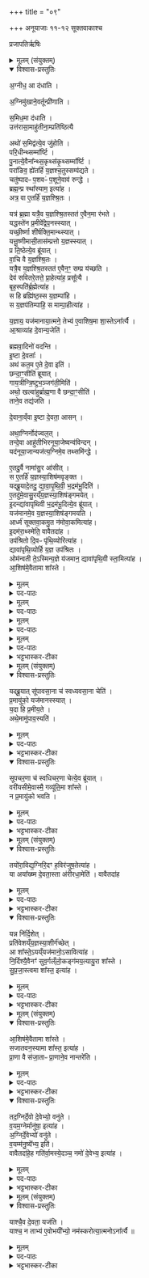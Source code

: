 +++
title = "०९"

+++
अनूयाजाः ११-१२ सूक्तवाकाश्च

प्रजापतिर्ऋषिः
<details><summary>मूलम् (संयुक्तम्)</summary>

अ॒ग्नीध॒ आ द॑धात्य॒ग्निमु॑खाने॒वर्तून्प्री॑णाति स॒मिध॒मा द॑धा॒त्युत्त॑रासा॒माहु॑तीना॒म्प्रति॑ष्ठित्या॒ अथो॑ स॒मिद्व॑त्ये॒व जु॑होति परि॒धीन्थ्सम्मा᳚र्ष्टि पु॒नात्ये॒वैना᳚न्थ्स॒कृथ्स॑कृ॒थ्सम्मा᳚र्ष्टि॒ परा॑ङिव॒ ह्ये॑तर्हि॑ य॒ज्ञश्च॒तुस्सम्प॑द्यते॒ चतु॑ष्पादᳶ प॒शवᳶ॑ प॒शूने॒वाव॑ रुन्द्धे॒ ब्रह्म॒न्प्र स्था᳚स्याम॒ इत्या॒हात्र॒ वा ए॒तर्हि॑ य॒ज्ञश्श्रि॒तः [49]   यत्र॑ ब्र॒ह्मा यत्रै॒व य॒ज्ञश्श्रि॒तस्तत॑ ए॒वैन॒मा र॑भते॒ यद्धस्ते॑न प्र॒मीवे᳚द्वेप॒नस्स्या॒द्यच्छी॒र्ष्णा शी॑र्षक्ति॒मान्थ्स्या॒द्यत्तू॒ष्णीमासी॒तास॑म्प्रत्तो य॒ज्ञस्स्या॒त्प्र ति॒ष्ठेत्ये॒व ब्रू॑याद्वा॒चि वै य॒ज्ञश्श्रि॒तो यत्रै॒व य॒ज्ञश्श्रि॒तस्तत॑ ए॒वैन॒ꣳ॒ सम्प्र य॑च्छति॒ देव॑ सवितरे॒तत्ते॒ प्र [50]  आ॒हेत्या॑ह॒ प्रसू᳚त्यै॒ बृह॒स्पति॑र्ब्र॒ह्मेत्या॑ह॒ स हि ब्रह्मि॑ष्ठ॒स्स य॒ज्ञम्पा॑हि॒ स य॒ज्ञप॑तिम्पाहि॒ स माम्पा॒हीत्या॑ह य॒ज्ञाय॒ यज॑मानाया॒त्मने॒ तेभ्य॑ ए॒वाशिष॒मा शा॒स्तेऽना᳚र्त्या आ॒श्राव्या॑ह दे॒वान्य॒जेति॑ ब्रह्मवा॒दिनो॑ वदन्ती॒ष्टा दे॒वता॒ अथ॑ कत॒म ए॒ते दे॒वा इति॒ छन्दा॒ꣳ॒सीति॑ ब्रूयाद्गाय॒त्रीन्त्रि॒ष्टुभ᳚म् [51]  
जग॑ती॒मित्यथो॒ खल्वा॑हुर्ब्राह्म॒णा वै छन्दा॒ꣳ॒सीति॒ ताने॒व तद्य॑जति दे॒वाना॒व्ँवा इ॒ष्टा दे॒वता॒ आस॒न्नथा॒ग्निर्नोद॑ज्वल॒त्तन्दे॒वा आहु॑तीभिरनूया॒जेष्वन्व॑विन्द॒न्यद॑नूया॒जान्यज॑त्य॒ग्निमे॒व तथ्समि॑न्द्ध ए॒तदु॒र्वै नामा॑सु॒र आ॑सी॒थ्स ए॒तर्हि॑ य॒ज्ञस्या॒शिष॑मवृङ्क्त॒ यद्ब्रू॒यादे॒तत् [52]  
उ॒ द्या॒वा॒पृ॒थि॒वी॒ भ॒द्रम॑भू॒दित्ये॒तदु॑मे॒वासु॒रय्ँय॒ज्ञस्या॒शिष॑ङ्गमयेदि॒दन्द्या॑वापृथिवी भ॒द्रम॑भू॒दित्ये॒व ब्रू॑या॒द्यज॑मानमे॒व य॒ज्ञस्या॒शिष॑ङ्गमय॒त्यार्ध्म॑ सूक्तवा॒कमु॒त न॑मोवा॒कमित्या॑हे॒दम॑रा॒थ्स्मेति॒ वावैतदा॒होप॑श्रितो दि॒वᳶ पृ॑थि॒व्योरित्या॑ह॒ द्यावा॑पृथि॒व्योर्हि य॒ज्ञ उप॑श्रित॒ ओम॑न्वती ते॒ऽस्मिन्य॒ज्ञे य॑जमान॒ द्यावा॑पृथि॒वी [53]  
स्ता॒मित्या॑हा॒शिष॑मे॒वैतामा शा᳚स्ते
</details>

<details open><summary>विश्वास-प्रस्तुतिः</summary>

अ॒ग्नीध॒ आ द॑धाति ।  

अ॒ग्निमु॑खाने॒वर्तून्प्री॑णाति ।  

स॒मिध॒मा द॑धाति ।  
उत्त॑रासा॒माहु॑तीना॒म्प्रति॑ष्ठित्यै

अथो॑ स॒मिद्व॑त्ये॒व जु॑होति ।  
परि॒धीन्थ्सम्मा᳚र्ष्टि  ।  
पु॒नात्ये॒वैना᳚न्थ्स॒कृथ्स॑कृ॒थ्सम्मा᳚र्ष्टि ।  
परा॑ङिव॒ ह्ये॑तर्हि॑ य॒ज्ञश्च॒तुस्सम्प॑द्यते ।  
चतु॑ष्पादᳶ प॒शवᳶ॑ प॒शूने॒वाव॑ रुन्द्धे ।  
ब्रह्म॒न्प्र स्था᳚स्याम॒ इत्या॑ह ।  
अत्र॒ वा ए॒तर्हि॑ य॒ज्ञश्श्रि॒तः ।   

यत्र॑ ब्र॒ह्मा यत्रै॒व य॒ज्ञश्श्रि॒तस्तत॑ ए॒वैन॒मा र॑भते ।  
यद्धस्ते॑न प्र॒मीवे᳚द्वेप॒नस्स्यात् ।  
यच्छी॒र्ष्णा शी॑र्षक्ति॒मान्थ्स्यात् ।  
यत्तू॒ष्णीमासी॒तास॑म्प्रत्तो य॒ज्ञस्स्यात् ।  
प्र ति॒ष्ठेत्ये॒व ब्रू॑यात् ।  
वा॒चि वै य॒ज्ञश्श्रि॒तः ।  
यत्रै॒व य॒ज्ञश्श्रि॒तस्तत॑ ए॒वैन॒ꣳ॒ सम्प्र य॑च्छति ।   
देव॑ सवितरे॒तत्ते॒ प्रा॒हेत्या॑ह॒ प्रसू᳚त्यै ।  
बृह॒स्पति॑र्ब्र॒ह्मेत्या॑ह ।  
स हि ब्रह्मि॑ष्ठ॒स्स य॒ज्ञम्पा॑हि ।  
स य॒ज्ञप॑तिम्पाहि॒ स माम्पा॒हीत्या॑ह ।   

य॒ज्ञाय॒ यज॑मानाया॒त्मने॒ तेभ्य॑ ए॒वाशिष॒मा शा॒स्तेऽना᳚र्त्यै ।   
आ॒श्राव्या॑ह दे॒वान्य॒जेति॑ ।  


ब्रह्मवा॒दिनो॑ वदन्ति ।  
इ॒ष्टा दे॒वताः᳚ ।  
अथ॑ कत॒म ए॒ते दे॒वा इति॑ ।   
छन्दा॒ꣳ॒सीति॑ ब्रूयात् ।   
गाय॒त्रीन्त्रि॒ष्टुभ॒ञ्जग॑ती॒मिति॑ ।   
अथो॒ खल्वा॑हुर्ब्राह्म॒णा वै छन्दा॒ꣳ॒सीति॑ ।  
ताने॒व तद्य॑जति ।  

दे॒वाना॒व्ँवा इ॒ष्टा दे॒वता॒ आसन् ।  

अथा॒ग्निर्नोद॑ज्वल॒त् ।  
तन्दे॒वा आहु॑तीभिरनूया॒जेष्वन्व॑विन्दन् ।  
यद॑नूया॒जान्यज॑त्य॒ग्निमे॒व तथ्समि॑न्द्धे ।  

ए॒तदु॒र्वै नामा॑सु॒र आ॑सीत् ।  
स ए॒तर्हि॑ य॒ज्ञस्या॒शिष॑मवृङ्क्त ।  
यद्ब्रू॒यादे॒तदु॒ द्या॒वा॒पृ॒थि॒वी॒ भ॒द्रम॑भू॒दिति॑ ।  
ए॒तदु॑मे॒वासु॒रय्ँय॒ज्ञस्या॒शिष॑ङ्गमयेत् ।  
इ॒दन्द्या॑वापृथिवी भ॒द्रम॑भू॒दित्ये॒व ब्रू॑यात् ।  
यज॑मानमे॒व य॒ज्ञस्या॒शिष॑ङ्गमयति ।   
आर्ध्म॑ सूक्तवा॒कमु॒त न॑मोवा॒कमित्या॑ह।  
इ॒दम॑रा॒थ्स्मेति॒ वावैतदा॑ह ।   
उप॑श्रितो दि॒वᳶ पृ॑थि॒व्योरित्या॑ह ।  
द्यावा॑पृथि॒व्योर्हि य॒ज्ञ उप॑श्रितः ।  
ओम॑न्वती ते॒ऽस्मिन्य॒ज्ञे य॑जमान॒ द्यावा॑पृथि॒वी स्ता॒मित्या॑ह ।  
आ॒शिष॑मे॒वैतामा शा᳚स्ते ।  
</details>

<details><summary>मूलम्</summary>

अ॒ग्नीध॒ आ द॑धाति ।  

अ॒ग्निमु॑खाने॒वर्तून्प्री॑णाति ।  

स॒मिध॒मा द॑धाति ।  
उत्त॑रासा॒माहु॑तीना॒म्प्रति॑ष्ठित्यै

अथो॑ स॒मिद्व॑त्ये॒व जु॑होति ।  
परि॒धीन्थ्सम्मा᳚र्ष्टि  ।  
पु॒नात्ये॒वैना᳚न्थ्स॒कृथ्स॑कृ॒थ्सम्मा᳚र्ष्टि ।  
परा॑ङिव॒ ह्ये॑तर्हि॑ य॒ज्ञश्च॒तुस्सम्प॑द्यते ।  
चतु॑ष्पादᳶ प॒शवᳶ॑ प॒शूने॒वाव॑ रुन्द्धे ।  
ब्रह्म॒न्प्र स्था᳚स्याम॒ इत्या॑ह ।  
अत्र॒ वा ए॒तर्हि॑ य॒ज्ञश्श्रि॒तः ।   
</details>

<details><summary>पद-पाठः</summary>

अ॒ग्नीध॒ इत्य॑ग्नि-इधे᳚ । एति॑ । द॒धा॒ति॒ ।   
अ॒ग्निमु॑खा॒नित्य॒ग्नि-मु॒खा॒न् । ए॒व । ऋ॒तून् । प्री॒णा॒ति॒ ।

स॒मिध॒मिति॑ सम्-इध᳚म् । एति॑ । द॒धा॒ति॒ ।  
उत्त॑रासा॒मित्युत्-त॒रा॒सा॒म्॒ । आहु॑तीना॒मित्या-हु॒ती॒ना॒म्॒ । प्रति॑ष्ठित्या॒ इति॒ प्रति॑-स्थि॒त्यै॒ ।  

अथो॒ इति॑ । स॒मिद्व॒तीति॑ स॒मित्-व॒ति॒ । ए॒व । जु॒हो॒ति॒ ।

प॒रि॒धीनिति॑ परि-धीन् । समिति॑ । मा॒र्‌ष्टि॒ ।  
पु॒नाति॑ । ए॒व । ए॒ना॒॒न् । स॒कृथ्स॑कृ॒दिति॑ स॒कृत्-स॒कृ॒त्॒ । समिति॑ । मा॒र्‌ष्टि॒ ।   

पराङ्॑ । इ॒व॒ । हि । ए॒तर्‌हि॑ । य॒ज्ञः ।   
च॒तुः । समिति॑ । प॒द्य॒ते॒ । चतु॑ष्पाद॒ इति॒ चतुः॑-पा॒दः॒ । प॒शवः॑ । प॒शून् । ए॒व । अवेति॑ । रु॒न्द्धे॒ ।   

ब्रह्म॑न् । प्रेति॑ । स्था॒स्या॒मः॒ । इति॑ । आ॒ह॒ ।   

अत्र॑ । वै । ए॒तर्‌हि॑ । य॒ज्ञः । श्रि॒तः ।  
</details>


<details><summary>मूलम्</summary>

यत्र॑ ब्र॒ह्मा यत्रै॒व य॒ज्ञश्श्रि॒तस्तत॑ ए॒वैन॒मा र॑भते ।  
यद्धस्ते॑न प्र॒मीवे᳚द्वेप॒नस्स्यात् ।  
यच्छी॒र्ष्णा शी॑र्षक्ति॒मान्थ्स्यात् ।  
यत्तू॒ष्णीमासी॒तास॑म्प्रत्तो य॒ज्ञस्स्यात् ।  
प्र ति॒ष्ठेत्ये॒व ब्रू॑यात् ।  
वा॒चि वै य॒ज्ञश्श्रि॒तः ।  
यत्रै॒व य॒ज्ञश्श्रि॒तस्तत॑ ए॒वैन॒ꣳ॒ सम्प्र य॑च्छति ।   
देव॑ सवितरे॒तत्ते॒ प्रा॒हेत्या॑ह॒ प्रसू᳚त्यै ।  
बृह॒स्पति॑र्ब्र॒ह्मेत्या॑ह ।  
स हि ब्रह्मि॑ष्ठ॒स्स य॒ज्ञम्पा॑हि ।  
स य॒ज्ञप॑तिम्पाहि॒ स माम्पा॒हीत्या॑ह ।   

य॒ज्ञाय॒ यज॑मानाया॒त्मने॒ तेभ्य॑ ए॒वाशिष॒मा शा॒स्तेऽना᳚र्त्यै ।   
आ॒श्राव्या॑ह दे॒वान्य॒जेति॑ । 
</details>

<details><summary>पद-पाठः</summary>

यत्र॑ । ब्र॒ह्मा । यत्र॑ । ए॒व । य॒ज्ञः । श्रि॒तः । ततः॑ । ए॒व । ए॒न॒म्॒ । एति॑ । र॒भ॒ते॒ ।

यत् । हस्ते॑न । प्र॒मीवे॒दिति॑ प्र-मीवे᳚त् । वे॒प॒नः । स्या॒त्॒ ।   

यत् । शी॒र्‌ष्णा । शी॒र्‌ष॒क्ति॒मानिति॑ शीर्‌षक्ति-मान् । स्या॒त्॒ ।   

यत् ।  तू॒ष्णीम् । आसी॑त । अस॑म्प्रत्त॒ इत्यस᳚म्-प्र॒त्तः॒ । य॒ज्ञः । स्या॒त्॒ ।

प्रेति॑ । ति॒ष्ठ॒ । इति॑ । ए॒व । ब्रू॒या॒त्॒ ।   
वा॒चि । वै । य॒ज्ञः । श्रि॒तः ।   
यत्र॑ । ए॒व । य॒ज्ञः । श्रि॒तः । ततः॑ । ए॒व । ए॒न॒म्॒ । सम् । प्रेति॑ । य॒च्छ॒ति॒ ।   

देव॑ । स॒वि॒तः॒ । ए॒तत् । ते॒ । प्रेति॑ । । आ॒ह॒ । इति॑ । आ॒ह॒ । प्रसू᳚त्या॒ इति॒ प्र-सू॒त्यै॒ ।

बृह॒स्पतिः॑ । ब्र॒ह्मा । इति॑ । आ॒ह॒ ।  

सः । हि । ब्रह्मि॑ष्ठः ।  

सः । य॒ज्ञम् । पा॒हि॒ ।   
सः । य॒ज्ञप॑ति॒मिति॑ य॒ज्ञ-प॒ति॒म्॒ । पा॒हि॒ ।   
सः । माम् । पा॒हि॒ । इति॑ । आ॒ह॒ ।   
य॒ज्ञाय॑ । यज॑मानाय । आ॒त्मने᳚ । तेभ्यः॑ । ए॒व । आ॒शिष॒मित्या᳚-शिष᳚म् । एति॑ ।  

शा॒स्ते॒ । अना᳚र्त्यै ।  
आ॒श्राव्येत्या᳚-श्राव्य॑ । आ॒ह॒ ।  
दे॒वान् । य॒ज॒ । इति॑ । 

</details>

<details><summary>मूलम्</summary>

ब्रह्मवा॒दिनो॑ वदन्ति ।  
इ॒ष्टा दे॒वताः᳚ ।  
अथ॑ कत॒म ए॒ते दे॒वा इति॑ ।   
छन्दा॒ꣳ॒सीति॑ ब्रूयात् ।   
गाय॒त्रीन्त्रि॒ष्टुभ॒ञ्जग॑ती॒मिति॑ ।   
अथो॒ खल्वा॑हुर्ब्राह्म॒णा वै छन्दा॒ꣳ॒सीति॑ ।  
ताने॒व तद्य॑जति ।  
</details>

<details><summary>पद-पाठः</summary>

ब्र॒ह्म॒वा॒दिन॒ इति॑ ब्रह्म-वा॒दिनः॑ । व॒द॒न्ति॒ ।  

इ॒ष्टाः । दे॒वताः᳚ ।   
अथ॑ । क॒त॒मे । ए॒ते । दे॒वाः । इति॑ ।   

छन्दाꣳ॑सि । इति॑ । ब्रू॒या॒त्॒ ।   
गा॒य॒त्रीम् । त्रि॒ष्टुभ᳚म् । जग॑तीम् । इति॑ ।

अथो॒ इति॑ । खलु॑ । आ॒हुः॒ ।  

ब्रा॒ह्म॒णाः । वै । छन्दाꣳ॑सि । इति॑ ।     
तान् । ए॒व । तत् । य॒ज॒ति॒ ।   
</details>


<details><summary>मूलम्</summary>

दे॒वाना॒व्ँवा इ॒ष्टा दे॒वता॒ आसन् ।  
अथा॒ग्निर्नोद॑ज्वल॒त् ।  
तन्दे॒वा आहु॑तीभिरनूया॒जेष्वन्व॑विन्दन् ।  
यद॑नूया॒जान्यज॑त्य॒ग्निमे॒व तथ्समि॑न्द्धे ।  

ए॒तदु॒र्वै नामा॑सु॒र आ॑सीत् ।  
स ए॒तर्हि॑ य॒ज्ञस्या॒शिष॑मवृङ्क्त ।  
यद्ब्रू॒यादे॒तदु॒ द्या॒वा॒पृ॒थि॒वी॒ भ॒द्रम॑भू॒दिति॑ ।  
ए॒तदु॑मे॒वासु॒रय्ँय॒ज्ञस्या॒शिष॑ङ्गमयेत् ।  
इ॒दन्द्या॑वापृथिवी भ॒द्रम॑भू॒दित्ये॒व ब्रू॑यात् ।  
यज॑मानमे॒व य॒ज्ञस्या॒शिष॑ङ्गमयति ।   
आर्ध्म॑ सूक्तवा॒कमु॒त न॑मोवा॒कमित्या॑ह।  
इ॒दम॑रा॒थ्स्मेति॒ वावैतदा॑ह ।   
उप॑श्रितो दि॒वᳶ पृ॑थि॒व्योरित्या॑ह ।  
द्यावा॑पृथि॒व्योर्हि य॒ज्ञ उप॑श्रितः ।  
ओम॑न्वती ते॒ऽस्मिन्य॒ज्ञे य॑जमान॒ द्यावा॑पृथि॒वी स्ता॒मित्या॑ह ।  
आ॒शिष॑मे॒वैतामा शा᳚स्ते ।  
</details>

<details><summary>पद-पाठः</summary>

दे॒वाना᳚म् । वै । इ॒ष्टाः । दे॒वताः᳚ । आस॑न् ।   

अथ॑ । अ॒ग्निः । न । उदिति॑ । अ॒ज्व॒ल॒त्॒ ।     
 तम् । दे॒वाः । आहु॑तीभि॒रित्या-हु॒ती॒भिः॒ । अ॒नू॒या॒जेष्वित्य॑नु-या॒जेषु॑ । अन्विति॑ । अ॒वि॒न्द॒॒न् ।     

यत् । अ॒नू॒या॒जानित्य॑नु-या॒जान् । यज॑ति ।  
अ॒ग्निम् । ए॒व । तत् । समिति॑ । इ॒न्द्धे॒ ।     

ए॒तदुः॑ । वै । नाम॑ । आ॒सु॒रः । आ॒सी॒त्॒ ।  
सः । ए॒तर्‌हि॑ । य॒ज्ञस्य॑ । आ॒शिष॒मित्या᳚-शिष᳚म् । अ॒वृ॒ङ्क्त॒ ।   

यत् । ब्रू॒यात् । ए॒तत् । उ॒ । द्या॒वा॒पृ॒थि॒वी॒ इति॑ द्यावा-पृ॒थि॒वी॒ । भ॒द्रम् । अ॒भू॒त्॒ । इति॑ ।    

ए॒तदु᳚म् । ए॒व । आ॒सु॒रम् । य॒ज्ञस्य॑ । आ॒शिष॒मित्या᳚-शिष᳚म् । ग॒म॒ये॒त्॒ ।   

इ॒दम् । द्या॒वा॒पृ॒थि॒वी॒ इति॑ द्यावा-पृ॒थि॒वी॒ । भ॒द्रम् । अ॒भू॒त्॒ । इति॑ । ए॒व । ब्रू॒या॒त्॒ ।     

यज॑मानम् । ए॒व । य॒ज्ञस्य॑ । आ॒शिष॒मित्या᳚-शिष᳚म् । ग॒म॒य॒ति॒ ।   

आर्ध्म॑ । सू॒क्त॒वा॒कमिति॑ सूक्त-वा॒कम् । उ॒त । न॒मो॒वा॒कमिति॑ नमः-वा॒कम् । इति॑ । आ॒ह॒ ।   

इ॒दम् । अ॒रा॒थ्स्म॒ । इति॑ । वाव । ए॒तत् । आ॒ह॒ ।     
 उप॑श्रित॒ इत्युप॑-श्रि॒तः॒ । दि॒वः । पृ॒थि॒व्योः । इति॑ । आ॒ह॒ । द्यावा॑पृथि॒व्योरिति॒ द्यावा᳚-पृ॒थि॒व्योः । हि । य॒ज्ञः । उप॑श्रित॒ इत्युप॑-श्रि॒तः॒ ।   

ओम॑न्वती॒ इत्योम॑न्न्-व॒ती॒ । ते॒ । अ॒स्मिन् । य॒ज्ञे । य॒ज॒मा॒न॒ । द्यावा॑पृथि॒वी इति॒ द्यावा᳚-पृ॒थि॒वी । 
। स्ता॒म्॒ । इति॑ । आ॒ह॒ ।   

आ॒शिष॒मित्या᳚-शिष᳚म् । ए॒व । ए॒ताम् । एति॑ । शा॒स्ते॒ ।
</details>



<details><summary>भट्टभास्कर-टीका</summary>

1अग्नीध इति ॥ आग्नीध्रभागविधिः । ऋतून् कालस्य प्रवर्तकान् अग्निसहितान् प्रीणयति । फिडन्तोदात्तत्वम् ॥
</details>

<details><summary>मूलम् (संयुक्तम्)</summary>

यद्ब्रू॒याथ्सू॑पावसा॒ना च॑ स्वध्यवसा॒ना चेति॑ प्र॒मायु॑को॒ यज॑मानस्स्याद्य॒दा हि प्र॒मीय॒तेऽथे॒मामु॑पाव॒स्यति॑ सूपचर॒णा च॑ स्वधिचर॒णा चेत्ये॒व ब्रू॑या॒द्वरी॑यसीमे॒वास्मै॒ गव्यू॑ति॒मा शा᳚स्ते॒ न प्र॒मायु॑को भवति
</details>

<details open><summary>विश्वास-प्रस्तुतिः</summary>

यद्ब्रू॒यात्  सू॑पावसा॒ना च॑ स्वध्यवसा॒ना चेति॑ ।  
प्र॒मायु॑को॒ यज॑मानस्स्यात् ।  
य॒दा हि प्र॒मीय॒ते ।  
अथे॒मामु॑पाव॒स्यति॑ ।  
</details>

<details><summary>मूलम्</summary>

यद्ब्रू॒यात्  सू॑पावसा॒ना च॑ स्वध्यवसा॒ना चेति॑ ।  
प्र॒मायु॑को॒ यज॑मानस्स्यात् ।  
य॒दा हि प्र॒मीय॒ते ।  
अथे॒मामु॑पाव॒स्यति॑ ।  
</details>

<details><summary>पद-पाठः</summary>

यत् । ब्रू॒यात् । सू॒पा॒व॒सा॒नेति॑ सु-उ॒पा॒व॒सा॒ना । च॒ । स्व॒ध्य॒व॒सा॒नेति॑ सु-अ॒ध्य॒व॒सा॒ना । च॒ । इति॑ ।   
प्र॒मायु॑क॒ इति॑ प्र-मायु॑कः । यज॑मानः । स्यात् ।  
य॒दा । हि । प्र॒मीय॑त॒ इति॑ प्र-मीय॑ते ।  
अथ॑ । इ॒माम् । उ॒पा॒व॒स्यतीत्यु॑प-अ॒व॒स्यति॑ ।  

</details>


<details><summary>भट्टभास्कर-टीका</summary>

2यदा हीत्यादि ॥ मृत्युभिः पृथिवीमुपेत्यावस्यतीति ।
</details>

<details open><summary>विश्वास-प्रस्तुतिः</summary>

सूपचर॒णा च॑ स्वधिचर॒णा चेत्ये॒व ब्रू॑यात् ।   
वरी॑यसीमे॒वास्मै॒ गव्यू॑ति॒मा शा᳚स्ते ।  
न प्र॒मायु॑को भवति ।  
</details>

<details><summary>मूलम्</summary>

सूपचर॒णा च॑ स्वधिचर॒णा चेत्ये॒व ब्रू॑यात् ।   
वरी॑यसीमे॒वास्मै॒ गव्यू॑ति॒मा शा᳚स्ते ।  
न प्र॒मायु॑को भवति ।  
</details>

<details><summary>पद-पाठः</summary>

सू॒प॒च॒र॒णेति॑ सु-उ॒प॒च॒र॒णा । च॒ । स्व॒धि॒च॒र॒णेति॑ सु-अ॒धि॒च॒र॒णा । च॒ । इति॑ । ए॒व । ब्रू॒या॒त्॒ ।   

वरी॑यसीम् । ए॒व । अ॒स्मै॒ । गव्यू॑तिम् । एति॑ । शा॒स्ते॒ ।   
न । प्र॒मायु॑क॒ इति॑ प्र-मायु॑कः । भ॒व॒ति॒
</details>


<details><summary>भट्टभास्कर-टीका</summary>

एवमिदं शाखान्तरीयं पाठं निन्दित्वा पाठान्तरं दर्शयति । **सूपचरणा चेत्यादि**। सुष्ठु इमामुपेत्य चरन्ति जन्तव इति **सूपचरणा** पृथिवी । सुष्ठु इमामधिरुह्य चरन्तीति **स्वधित्ररणा** द्यौः । 'छन्दसि गत्यर्थेभ्यः' इति युच्, बहुव्रीहिर्वा ।   
**वरीयसीम्** उरुतरां **गव्यूतिं** गवां सुखसञ्चारस्थानं द्यावापृथिव्यात्मकं यजमानायाशास्ते । 'गोर्यूतौ छन्दसि' इत्यवादेशः । 'ऊतियूति' इति क्तिनि यूतिशब्दो निपातितः । विकृतत्वान्नावगृह्यते ॥
</details>

<details><summary>मूलम् (संयुक्तम्)</summary>

तयो॑रा॒विद्य॒ग्निरि॒दꣳ ह॒विर॑जुष॒तेत्या॑ह॒ या अया᳚ख्ष्म [54]  दे॒वता॒स्ता अ॑रीरधा॒मेति॒ वावैतदा॑ह॒ यन्न नि॑र्दि॒शेत्प्रति॑वेशय्ँय॒ज्ञस्या॒शीर्ग॑च्छे॒दा शा᳚स्ते॒ऽयय्ँयज॑मानो॒ऽसावित्या॑ह नि॒र्दिश्यै॒वैनꣳ॑ सुव॒र्गल्ँलो॒कङ्ग॑मय॒त्यायु॒रा शा᳚स्ते सुप्रजा॒स्त्वमा शा᳚स्त॒ इत्या॑ह
</details>

<details open><summary>विश्वास-प्रस्तुतिः</summary>

तयो॑रा॒विद्य॒ग्निरि॒दꣳ ह॒विर॑जुष॒तेत्या॑ह ।  
या अया᳚ख्ष्म दे॒वता॒स्ता अ॑रीरधा॒मेति॑ ।
वावैतदा॑ह 
</details>

<details><summary>मूलम्</summary>

तयो॑रा॒विद्य॒ग्निरि॒दꣳ ह॒विर॑जुष॒तेत्या॑ह ।  
या अया᳚ख्ष्म दे॒वता॒स्ता अ॑रीरधा॒मेति॑ ।
वावैतदा॑ह 
</details>

<details><summary>पद-पाठः</summary>

तयोः᳚ । आ॒विदीत्या᳚-विदि॑ । अ॒ग्निः । इ॒दम् । ह॒विः । अ॒जु॒ष॒त॒ । इति॑ । आ॒ह॒ ।  
याः । अया᳚ख्ष्म ।   । दे॒वताः᳚ । ताः । अ॒री॒र॒धा॒म॒ । इति॑ । 
वाव । ए॒तत् । आ॒ह॒ ।
</details>

<details><summary>भट्टभास्कर-टीका</summary>

3तयोराविदीत्यादि ॥ **तयोः** द्यावापृथिव्योः **आविदि** आभिमुख्येन लाभे सति अग्निरिदं हविः **अजुषत** असेवत, आत्मीयं च महत्तेजः **अवीवृधत** अवर्जयत् । **ज्यायः** प्रशस्तं च **अकृत** कृतवान् । यस्मादेवमग्न्यादिका देवता अयाक्ष्म इष्टवन्तो वयं ता अरीरधाम, तेजःप्रभृतिभिश्च समृद्धा वयम् अकार्ष्मेति ।
</details>

<details open><summary>विश्वास-प्रस्तुतिः</summary>

यन्न नि॑र्दि॒शेत् ।  
प्रति॑वेशय्ँय॒ज्ञस्या॒शीर्ग॑च्छेत् ।  
आ शा᳚स्ते॒ऽयय्ँयज॑मानो॒ऽसावित्या॑ह ।  
नि॒र्दिश्यै॒वैनꣳ॑ सुव॒र्गल्ँलो॒कङ्ग॑मय॒त्यायु॒रा शा᳚स्ते ।   
सु॒प्र॒जा॒स्त्वमा शा᳚स्त॒ इत्या॑ह ।  
</details>

<details><summary>मूलम्</summary>

वावैतदा॑ह यन्न नि॑र्दि॒शेत् ।  
प्रति॑वेशय्ँय॒ज्ञस्या॒शीर्ग॑च्छेत् ।  
आ शा᳚स्ते॒ऽयय्ँयज॑मानो॒ऽसावित्या॑ह ।  
नि॒र्दिश्यै॒वैनꣳ॑ सुव॒र्गल्ँलो॒कङ्ग॑मय॒त्यायु॒रा शा᳚स्ते ।   
सु॒प्र॒जा॒स्त्वमा शा᳚स्त॒ इत्या॑ह ।  
</details>

<details><summary>पद-पाठः</summary>

यत् । न । नि॒र्दि॒शेदिति॑ निः-दि॒शेत् ।   
प्रति॑वेश॒मिति॒ प्रति॑-वे॒श॒म्॒ । य॒ज्ञस्य॑ । आ॒शीरित्या᳚-शीः । ग॒च्छे॒त्॒ ।

एति॑ । शा॒स्ते॒ । अ॒यम् । यज॑मानः । अ॒सौ । इति॑ । आ॒ह॒ ।   
नि॒र्दिश्येति॑ निः-दिश्य॑ । ए॒व । ए॒न॒म्॒ । सु॒व॒र्गमिति॑ सुवः-गम् । लो॒कम् । ग॒म॒य॒ति॒ ।   
आयुः॑ । एति॑ । शा॒स्ते॒ ।  

सु॒प्र॒जा॒स्त्वमिति॑ सुप्रजाः-त्वम् । एति॑ । शा॒स्ते॒ । इति॑ । आ॒ह॒ ।  
</details>

<details><summary>भट्टभास्कर-टीका</summary>

एतदस्य मन्त्रभागप्रतिपाद्यमिति दर्शयति । **यन्नेति ।** एतन्नामा अयं यजमान आशास्ते इति यदि विशिष्टं न निर्दिश्येत तदा यज्ञस्याशीः आशासनीयमायुरादिकं यज्ञफलं प्रतिवेशं पार्श्वस्थं यं कंचित् गच्छेत्, तस्मादयं भवदत्तशर्मा यजमान इति निर्दिश्य एवमेव स्वर्गं गमयतीति आयुरादि दिव्यधामपर्यन्तं विश्वं प्रियं प्रापयतीति यावत् ॥
</details>

<details><summary>मूलम् (संयुक्तम्)</summary>

आ॒शिष॑मे॒वैतामा शा᳚स्ते सजातवन॒स्यामा शा᳚स्त॒ इत्या॑ह प्रा॒णा वै स॑जा॒ताᳶ प्रा॒णाने॒व [55]  
नान्तरे॑ति॒ तद॒ग्निर्दे॒वो दे॒वेभ्यो॒ वन॑ते व॒यम॒ग्नेर्मानु॑षा॒ इत्या॑हा॒ग्निर्दे॒वेभ्यो॑ वनु॒ते व॒यम्म॑नु॒ष्ये᳚भ्य॒ इति॒ वावैतदा॑हे॒ह गति॑र्वा॒मस्ये॒दञ्च॒ नमो॑ दे॒वेभ्य॒ इत्या॑ह
</details>

<details open><summary>विश्वास-प्रस्तुतिः</summary>

आ॒शिष॑मे॒वैतामा शा᳚स्ते ।  
सजातवन॒स्यामा शा᳚स्त॒ इत्या॑ह ।  
प्रा॒णा वै स॑जा॒ताᳶ प्रा॒णाने॒व  नान्तरे॑ति ।  
</details>

<details><summary>मूलम्</summary>

आ॒शिष॑मे॒वैतामा शा᳚स्ते ।  
सजातवन॒स्यामा शा᳚स्त॒ इत्या॑ह ।  
प्रा॒णा वै स॑जा॒ताᳶ प्रा॒णाने॒व  नान्तरे॑ति ।  
</details>

<details><summary>पद-पाठः</summary>


आ॒शिष॒मित्या᳚-शिष᳚म् । ए॒व । ए॒ताम् । एति॑ । शा॒स्ते॒ ।   

स॒जा॒त॒व॒न॒स्यामिति॑ सजात-व॒न॒स्याम् । एति॑ । शा॒स्ते॒ । इति॑ । आ॒ह॒ ।  
प्रा॒णा इति॑ प्र-अ॒नाः । वै । स॒जा॒ता इति॑ स-जा॒ताः । प्रा॒णानिति॑ प्र-अ॒नान् । ए॒व । । न । अ॒न्तः । ए॒ति॒ ।
</details>

<details><summary>भट्टभास्कर-टीका</summary>

4आशिषमेवैतामिति ॥ प्रसिद्धपदार्थके पदे इत्यर्थः । **प्राणा वै सजाता इति ।** समानजन्मानः प्राणा_ **सजाताः** तेषां वनस्याशासनात् प्राणा अनन्तरिता अनिष्टा भवन्ति ।   
</details>

<details open><summary>विश्वास-प्रस्तुतिः</summary>

तद॒ग्निर्दे॒वो दे॒वेभ्यो॒  वनु॑ते ।   
व॒यम॒ग्नेर्मानु॑षा॒ इत्या॑ह ।  
अ॒ग्निर्दे॒वेभ्यो॑ वनु॑ते ।  
व॒यम्म॑नु॒ष्ये᳚भ्य॒ इति॑।  
वावैतदा॑हे॒ह गति॑र्वा॒मस्ये॒दञ्च॒ नमो॑ दे॒वेभ्य॒ इत्या॑ह ।  
</details>

<details><summary>मूलम्</summary>

तद॒ग्निर्दे॒वो दे॒वेभ्यो॒  वनु॑ते ।   
व॒यम॒ग्नेर्मानु॑षा॒ इत्या॑ह ।  
अ॒ग्निर्दे॒वेभ्यो॑ वनु॑ते ।  
व॒यम्म॑नु॒ष्ये᳚भ्य॒ इति॑।  
वावैतदा॑हे॒ह गति॑र्वा॒मस्ये॒दञ्च॒ नमो॑ दे॒वेभ्य॒ इत्या॑ह ।  
</details>

<details><summary>पद-पाठः</summary>

तत् । अ॒ग्निः । दे॒वः । दे॒वेभ्यः॑ । वन॑ते ।   
व॒यम् । अ॒ग्नेः । मानु॑षाः । इति॑ । आ॒ह॒ ।   
अ॒ग्निः । दे॒वेभ्यः॑ । व॒नु॒ते ।   
व॒यम् । म॒नु॒ष्ये᳚भ्यः । इति॑ ।  
वाव । ए॒तत् । आ॒ह॒ ।
इ॒ह । गतिः॑ । वा॒मस्य॑ । इ॒दम् । च॒ । नमः॑ । दे॒वेभ्यः॑ । इति॑ । आ॒ह॒ ।   
</details>

<details><summary>भट्टभास्कर-टीका</summary>

तदग्निर्देव इत्यादि । तदाशासनीयं अग्निस्स्वयं देवस्सन् देवेभ्यो देवसकाशाद्वा **वनते** अस्मै यजमानाय दातुमुपादत्ते दिव्यात् भोगान् अस्मादुत्पादयति ।  

वयं तु मनुष्यास्सन्तो मनुष्येभ्यो मानुषान् भोगान् यजमानार्थं वनुमः अग्नेरस्यैव प्रसादादित्येषोर्थः प्रतिपादयितुं अत्राभिप्रेत इति दर्शयितुं मनुष्येभ इति पदोपस्कारेण व्याचष्टे ।

अथ यदि विज्ञायते अग्निर्देवेभ्यो वनुते वयमग्नेस्सकाशादिति तदा एतावति प्रतिपिपादयिषिते देवो मनुष्यानिति पदद्वयोपपादनमकिञ्चित्करं स्यात् ॥
</details>

<details><summary>मूलम् (संयुक्तम्)</summary>

याश्चै॒व दे॒वता॒ यज॑ति॒ याश्च॒ न ताभ्य॑ ए॒वोभयी᳚भ्यो॒ नम॑स्करोत्या॒त्मनोऽना᳚र्त्यै ॥ [56]
इति द्वितीये षष्ठे नवमोनुवाकः ॥  
</details>

<details open><summary>विश्वास-प्रस्तुतिः</summary>

याश्चै॒व दे॒वता॒ यज॑ति ।  
याश्च॒ न ताभ्य॑ ए॒वोभयी᳚भ्यो॒ नम॑स्करोत्या॒त्मनोऽना᳚र्त्यै ॥   
</details>

<details><summary>मूलम्</summary>

याश्चै॒व दे॒वता॒ यज॑ति ।  
याश्च॒ न ताभ्य॑ ए॒वोभयी᳚भ्यो॒ नम॑स्करोत्या॒त्मनोऽना᳚र्त्यै ॥ 
इति द्वितीये षष्ठे नवमोनुवाकः ॥    
</details>
<details><summary>पद-पाठः</summary>

याः । च॒ । ए॒व । दे॒वताः᳚ । यज॑ति ।  
याः । च॒ । न । ताभ्यः॑ । ए॒व । उ॒भयी᳚भ्यः । नमः॑ । क॒रो॒ति॒ ।  आ॒त्मनः॑ । अना᳚र्त्यै ॥  
इति द्वितीये षष्ठे नवमोनुवाकः ॥  
</details>

<details><summary>भट्टभास्कर-टीका</summary>

5याश्चैवेत्यादि ॥ गतम् । प्रस्तराख्यमन्नं सर्वेभ्यो देवेभ्यः क्रियत इति । अनिष्टा देवता आर्तिमस्य नोत्पादयन्ति ॥

इति द्वितीये षष्ठे नवमोनुवाकः ॥  
</details>
